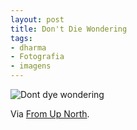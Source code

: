 ```yaml
---
layout: post
title: Don't Die Wondering
tags:
- dharma
- Fotografia
- imagens
---
```


![Dont dye wondering](http://caosordenado.com/wp-content/uploads/2011/10/dont_dye_wondering.jpg)

Via [From Up North](http://www.stumbleupon.com/su/1HPNgI/www.fromupnorth.com/2011/03/various-quotations-222/).

